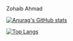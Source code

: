 Zohaib Ahmad 




[![Anurag's GitHub stats](https://github-readme-stats.vercel.app/api?username=Kingjo1287&show_icons=true&theme=dracula)](https://github.com/anuraghazra/github-readme-stats)



[![Top Langs](https://github-readme-stats.vercel.app/api/top-langs/?username=anuraghazra)](https://github.com/anuraghazra/github-readme-stats)
